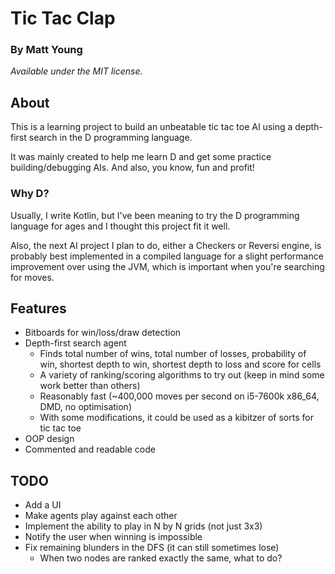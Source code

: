 # Tic Tac Clap
### By Matt Young

_Available under the MIT license._

## About
This is a learning project to build an unbeatable tic tac toe AI using a depth-first search in the D programming language.

It was mainly created to help me learn D and get some practice building/debugging AIs. And also, you know, fun and profit!

### Why D?
Usually, I write Kotlin, but I've been meaning to try the D programming language for ages and I thought this project fit it well.

Also, the next AI project I plan to do, either a Checkers or Reversi engine, is probably best implemented in a compiled language for a slight performance improvement over using the JVM, which is important when you're searching for moves.

## Features
- Bitboards for win/loss/draw detection
- Depth-first search agent
    - Finds total number of wins, total number of losses, probability of win, shortest depth to win, shortest depth to loss and score for cells
    - A variety of ranking/scoring algorithms to try out (keep in mind some work better than others)
    - Reasonably fast (~400,000 moves per second on i5-7600k x86_64, DMD, no optimisation)
    - With some modifications, it could be used as a kibitzer of sorts for tic tac toe
- OOP design
- Commented and readable code

## TODO
- Add a UI
- Make agents play against each other
- Implement the ability to play in N by N grids (not just 3x3)
- Notify the user when winning is impossible
- Fix remaining blunders in the DFS (it can still sometimes lose)
    - When two nodes are ranked exactly the same, what to do?